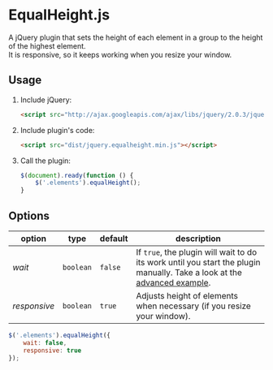 EqualHeight.js
==============

A jQuery plugin that sets the height of each element in a group to the height of the highest element.  
It is responsive, so it keeps working when you resize your window.

## Usage

1. Include jQuery:

    ```html
    <script src="http://ajax.googleapis.com/ajax/libs/jquery/2.0.3/jquery.min.js"></script>
    ```

2. Include plugin's code:

    ```html
    <script src="dist/jquery.equalheight.min.js"></script>
    ```

3. Call the plugin:

    ```javascript
    $(document).ready(function () {
        $('.elements').equalHeight();
    }
    ```

## Options

| option | type | default | description |
| ------ | ---- | ------- | ----------- |
| *wait* | `boolean` | `false` | If `true`, the plugin will wait to do its work until you start the plugin manually. Take a look at the [advanced example](https://github.com/JorenVanHee/EqualHeight.js/blob/master/demo/advanced.html). |
| *responsive* | `boolean` | `true` | Adjusts height of elements when necessary (if you resize your window). |

```javascript
$('.elements').equalHeight({
    wait: false,
    responsive: true
});
```
